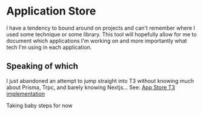 # Application Store

I have a tendency to bound around on projects and can't remember where I used some technique or some library. This tool will hopefully allow for me to document which applications I'm working on and more importantly what tech I'm using in each application.

## Speaking of which

I just abandoned an attempt to jump straight into T3 without knowing much about Prisma, Trpc, and barely knowing Nextjs... See: [App Store T3 implementation](https://github.com/fillip1984/app-store-T3)

Taking baby steps for now
